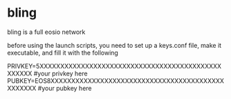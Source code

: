# bling
bling is a full eosio network


before using the launch scripts, you need to set up a keys.conf file, make it executable, and fill it with the following

PRIVKEY=5XXXXXXXXXXXXXXXXXXXXXXXXXXXXXXXXXXXXXXXXXXXXXXXXXX #your privkey here
PUBKEY=EOS8XXXXXXXXXXXXXXXXXXXXXXXXXXXXXXXXXXXXXXXXXXXXXXXXX #your pubkey here
